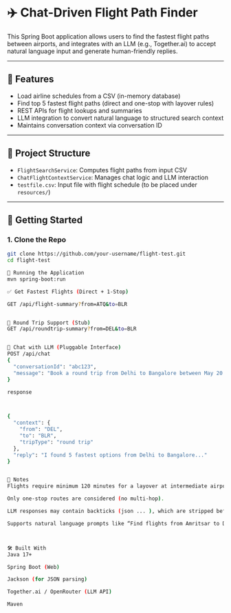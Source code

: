 # ✈️ Chat-Driven Flight Path Finder

This Spring Boot application allows users to find the fastest flight paths between airports, and integrates with an LLM (e.g., Together.ai) to accept natural language input and generate human-friendly replies.

---

## 🚀 Features

- Load airline schedules from a CSV (in-memory database)
- Find top 5 fastest flight paths (direct and one-stop with layover rules)
- REST APIs for flight lookups and summaries
- LLM integration to convert natural language to structured search context
- Maintains conversation context via conversation ID

---

## 📁 Project Structure

- `FlightSearchService`: Computes flight paths from input CSV
- `ChatFlightContextService`: Manages chat logic and LLM interaction
- `testfile.csv`: Input file with flight schedule (to be placed under `resources/`)

---

## 🔧 Getting Started

### 1. Clone the Repo
```bash
git clone https://github.com/your-username/flight-test.git
cd flight-test

🏃 Running the Application
mvn spring-boot:run

✅ Get Fastest Flights (Direct + 1-Stop)

GET /api/flight-summary?from=ATQ&to=BLR


🔁 Round Trip Support (Stub)
GET /api/roundtrip-summary?from=DEL&to=BLR


💬 Chat with LLM (Pluggable Interface)
POST /api/chat
{
  "conversationId": "abc123",
  "message": "Book a round trip from Delhi to Bangalore between May 20 to May 25"
}

response 



{
  "context": {
    "from": "DEL",
    "to": "BLR",
    "tripType": "round trip"
  },
  "reply": "I found 5 fastest options from Delhi to Bangalore..."
}


📎 Notes
Flights require minimum 120 minutes for a layover at intermediate airports.

Only one-stop routes are considered (no multi-hop).

LLM responses may contain backticks (json ... ), which are stripped before parsing.

Supports natural language prompts like “Find flights from Amritsar to Delhi”.



🛠 Built With
Java 17+

Spring Boot (Web)

Jackson (for JSON parsing)

Together.ai / OpenRouter (LLM API)

Maven

